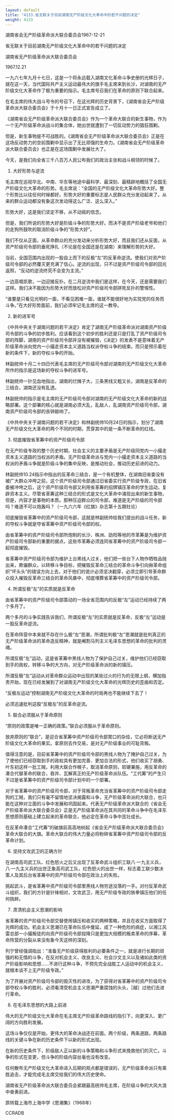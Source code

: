 ```yaml
---
layout: default
title: "4133.省无联关于目前湖南无产阶级文化大革命中的若干问题的决定"
weight: 4133
---
```


湖南省会无产阶级革命派大联合委员会1967-12-21

省无联关于目前湖南无产阶级文化大革命中的若干问题的决定

湖南省无产阶级革命派大联合委员会

1967.12.21

一九六七年九月十七日，这是一个将永远载入湖南文化革命斗争史册的光辉日子，就在这一天，当代国际共产主义运动最伟大的旗手毛主席来到长沙，对湖南的无产阶级文化大革命作了极为重要的指示。毛主席号召我们在革命的原则下联合起来。

在毛主席的伟大战斗号令的号召下，在这光辉的历史背景下，《湖南省会无产阶级革命派大联合委员会》于十月十一日正式宣告成立了。

《湖南省会无产阶级革命派大联合委员会》作为一个革命大联合的新生事物，作为一个无产阶级革命派战斗的集合体，她出世就遭到了一切反动势力的猖狂围剿。

但是，新生事物是不可战胜的。《湖南省会无产阶级革命派大联合委员会》正是在这场反动势力的空前围剿中显示出了无比顽强的生命力。《湖南省会无产阶级革命派大联合委员会》也正是在这场围剿中发展壮大了。

今天，是我们向全省三千八百万人民公布我们的政治主张和战斗纲领的时候了。

1. 大好形势与逆流

毛主席在巡视华北、中南、华东等地途中最科学、最深刻、最精辟地概括了全国无产阶级文化大革命的形势。毛主席说：“全国的无产阶级文化大革命形势大好。整个形势比以往任何时候都好。形势大好的重要标志是人民群众充分发动起来了。从来的群众运动都没有象这次发动得这么广泛、这么深入。”

形势大好，这是我们坚定不移，从不动摇的信念。

但是，我们所说的形势大好是阶级斗争的形势大好。而决不是资产阶级老爷和他们的走狗所鼓吹的取消阶级斗争的“形势大好”。

我们不仅从正面，从革命群众的充分发动来分析形势大好，而且我们还从反面，从资产阶级司令部的垂死挣扎（不论是在全国还是在湖南）来理解形势的大好。

当前，全国范围内出现的一股自上而下的反极“左”的反革命逆流。使我们对资产阶级司令部的必然覆灭更充满了信心。逆流的出现，只不过是资产阶级司令部的回光返照，“反动的逆流终究不会变为主流。”

一边高唱凯歌，一边迎接反扑。在二月逆流中我们是这样，在今天，还是需要我们这样。我们决不能因为形势大好而放松对资产阶级司令部拼死反扑的警惕性。

“谁要是只看见光明的一面，不看见困难一面，谁就不能很好地为实现党的任务而斗争。”在大好形势面前，我们必须牢记毛主席的这一教导。

2. 新的进军号

《中共中央关于湖南问题的若干决定》肯定了湖南无产阶级革命派对湖南资产阶级司令部的斗争的初步胜利。应该看到这个初步的胜利还是只是打乱了资产阶级司令部的阵脚，湖南的资产阶级司令部并没有被摧毁，《决定》的发表不是意味着无产阶级革命派向党内一小撮走资本主义道路当权派夺权斗争的结束。而只是预示着在新的条件下，新的夺权斗争的开始。

林副统帅十月二十四日代表毛主席的无产阶级司令部对湖南的无产阶级文化大革命所作的指示是这场新的夺权斗争的进军号。

林副统帅一针见血地指出，湖南的烂摊子大，三条黑线又粗又长，湖南是反革命的三结合，湖南还没有乱透。

林副统帅的指示是毛主席的无产阶级司令部对湖南的无产阶级文化大革命的新的战略部署。这个部署的核心就是湖南必须大乱，乱敌人，乱湖南资产阶级司令部，湖南资产阶级司令部的丧钟敲响了。

《中共中央关于湖南问题的若干决定》和林副统帅10月24日的指示，划分了湖南无产阶级文化大革命的两个不同的时期，贯穿其中的是一条不断革命的红线。

3. 彻底摧毁省革筹中的资产阶级司令部

在无产阶级专政的整个历史时期，社会主义的主要矛盾是无产阶级同党内一小撮走资本主义道路的当权派的矛盾。无产阶级革命派与党内一小撮走资本主义道路的当权派的矛盾斗争就是阶级斗争的集中反映，是推动社会，推动历史前进的动力。

林副统帅10.24指示中指出的反革命三结合，是一个有机整体，在湖南旧省委没有被广大群众冲垮之前，这个资产阶级司令部通过旧省委实行资产阶级专政，在旧省委被冲垮之后，这个资产阶级司令部又利用省革筹的招牌镇压革命的学生运动，复辟资本主义。尽管省革筹这种三结合的形式是文化大革命中涌现出来的新生事物，但是，内容才是事物的本质。那种压迫群众的司令部，难道是无产阶级的司令部吗？难道不可以炮轰吗？（一九六六年《红旗》杂志第十五期社论）

彻底摧毁省革筹中的资产阶级司令部，这就是林副统帅给我们提出的战斗任务，新的夺权斗争就是夺省革筹中资产阶级司令部的权。

由省革筹中的资产阶级司令部所炮制的长沙、株洲、劭阳等地的市革筹是为维护资产阶级司令部新的重要的据点，这些市革筹必须连同省革筹中的资产阶级司令部一起彻底摧毁。

省革筹中资产阶级司令部为维护上台黑线人过关，他们把一些台下人物作牺牲品抛出来，欺骗群众，以转移斗争目标，把摧毁反革命三结合的革命斗争引向揪革命组织“坏头头”的错误方向上去，对于他们的诡计必须坚决戳穿，必须立即引导革命群众投入摧毁反革命三结合的革命风暴中，彻底埋葬省革筹中的资产阶级司令部。

4. 所谓反极“左”的实质就是反革命

由省革筹中的资产阶级司令部策动的一场全省范围内的反极“左”运动已经持续了两个多月了。

两个多月的斗争实践告诉我们，所谓反极“左”的实质就是反革命，反极“左”运动是一股反革命逆流。

在革命阵营中本来就不存在什么极“左”思潮，所谓批判极“左”思潮就是批判真正的无产阶级革命派的革命造反精神，就是阉割马列主义毛泽东思想的革命的批判的灵魂。

所谓反极“左”运动，这是省革筹中黑线人物为了保护自己过关，维护他们已经窃取到手的政权，转移斗争的大方向，对无产阶级革命派的新的镇压。

所谓反极“左”运动从对革命群众运动中出现的某些过火的行为的无限上纲，横加指责开始，现在已经发展到了对湖南无产阶级文化大革命的光辉历史的歪曲和否定。

“反极左运动”控制湖南无产阶级文化大革命的时局再也不能继续下去了！

必须迅速批判这股“反极左”的反革命逆流。

5. 联合必须服从于革命原则

“原则的政策是唯一正确的政策。”联合必须服从于革命原则。

放弃原则的“联合”，是迎合省革筹中资产阶级司令部胃口的杂烩，它必将断送无产阶级文化大革命的果实。拿原则去作交易，是对无产阶级事业的可耻背叛。

值得注意的是，目前省革筹中的资产阶级司令部的黑线人物为了掩护自己过关，为了使他们已经窃取到手的政权具有更加完善、更加合法的形式，他们收买了胡勇、叶东初这样一批工贼，利用大联合作幌子，取消革命原则，软硬兼施，用反革命的凑合代替革命的联合，吞并、瓦解真正的无产阶级革命派队伍。“工代筹”的产生只不过是省革筹中的资产阶级司令部计划中的一个部署。

对于省革筹中的资产阶级司令部，对于背叛革命充当省革筹中的资产阶级司令部走狗的工贼，我们只有毫不留情地坚决揭露和斗争，无产阶级革命派的大联合，也只能在这种对立面的斗争中发展和巩固起来。代表无产阶级革命派大联合的《省会无产阶级革命派大联合委员会》正是无产阶级革命派在其共同的革命斗争中在毛泽东思想原则基础上建立起来的革命联合，他必定在革命斗争中茁壮成长。

在反革命凑合“工代筹”的破旗前高高地树起《省会无产阶级革命派大联合委员会》革命大联合的大旗。革命大联合的伟大力量必将粉碎省革筹中资产阶级司令部的反革命计划。

6. 坚持文攻武卫的正确方针

在湖南高司武工队、红色怒火之后又出现了反革命武斗组织工联八·一九主义兵，八·一九主义兵的出世正象高司武工队，红色怒火的出世一样，标志着工联少数决策人及其后台省革筹中的资产阶级司令部在政治上的失败。

挑起武斗，是省革筹中资产阶级司令部里黑线人物穷途没落的一手。对付反革命武斗组织，我们的方针是针锋相对，文攻武卫，用无产阶级专政的铁拳镇压他们的任何挑衅。

7. 肃清机会主义思潮的影响

省革筹的资产阶级司令部交替使用镇压和收买的两种策略，并且在收买方面取得了光辉的成功。机会主义思潮已在革命队伍中曼延，成了一种危险的病症，以湘江风雷总部一小撮叛徒的向资产阶级司令部投降只是更加大规模的叛卖革命的序幕，革命阵营的分裂从来没有象今天这样的深刻。

列宁曾经强调指出：“准备无产阶级获得胜利的必要条件之一，就是进行长期的顽强的和无情的斗争，在反对机会主义、改良主义、社会沙文主义以及诸如此类的资产阶级影响和思想……不进行这种斗争，不预先完全战胜工人运动中的机会主义，就根本谈不上无产阶级专政。”

为了开展对资产阶级司令部的毁灭性的进攻，为了获得对省革筹中的资产阶级司令部夺权斗争的胜利，必须看清受机会主义思潮严重腐蚀的头头，［越］过他们去进行革命。

8. 在毛泽东思想的大路上前进

伟大的无产阶级文化大革命在毛主席无产阶级革命路线的指引下，向更深入、更广阔的方向胜利发展。

这场斗争仅仅是开始，更伟大的革命决战还在前面。两个阶级，两条道路，两条路线的关键斗争在新的历史条件下以新的形式出现。

在新的历史条件下，阶级敌人正以新的斗争策略和斗争形式来挽救他们的灭亡。斗争的形式在变更，但斗争的阶级内容丝毫也没有改变。

任何散布无产阶级文化大革命进入后期的观点都是错误的，无产阶级革命派只有乘胜追击，才能完成毛主席交给我们的伟大历史使命。

湖南省无产阶级革命派大联合委员会紧跟最高统帅毛主席，在阶级斗争的大风大浪中奋勇前进。

原转载上海市上海中学《思潮集》（1968年）

CCRADB

